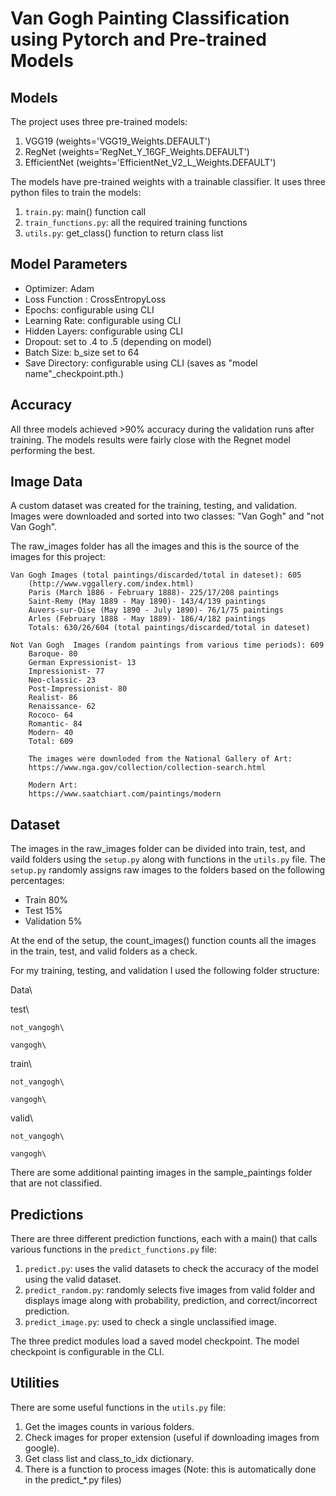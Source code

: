 # Van Gogh Painting Classification using Pytorch and Pre-trained Models

## Models
The project uses three pre-trained models:
  1) VGG19 (weights='VGG19_Weights.DEFAULT')
  2) RegNet (weights='RegNet_Y_16GF_Weights.DEFAULT')
  3) EfficientNet (weights='EfficientNet_V2_L_Weights.DEFAULT')

The models have pre-trained weights with a trainable classifier. It uses three python files to train the models:
  1) `train.py`: main() function call
  2) `train_functions.py`: all the required training functions
  3) `utils.py`: get_class()  function to return class list 

## Model Parameters
* Optimizer: Adam
* Loss Function : CrossEntropyLoss
* Epochs: configurable using CLI
* Learning Rate: configurable using CLI
* Hidden Layers: configurable using CLI
* Dropout: set to .4 to .5 (depending on model)
* Batch Size: b_size set to 64
* Save Directory: configurable using CLI (saves as "model name"_checkpoint.pth.)

## Accuracy
All three models achieved >90% accuracy during the validation runs after training.  The models results were fairly close with the Regnet model performing the best. 

## Image Data
A custom dataset was created for the training, testing, and validation. Images were downloaded and sorted into two classes: "Van Gogh" and "not Van Gogh".  

The raw_images folder has all the images and this is the source of the images for this project:

    Van Gogh Images (total paintings/discarded/total in dateset): 605
        (http://www.vggallery.com/index.html)
        Paris (March 1886 - February 1888)- 225/17/208 paintings
        Saint-Remy (May 1889 - May 1890)- 143/4/139 paintings
        Auvers-sur-Oise (May 1890 - July 1890)- 76/1/75 paintings
        Arles (February 1888 - May 1889)- 186/4/182 paintings
        Totals: 630/26/604 (total paintings/discarded/total in dateset)

    Not Van Gogh  Images (random paintings from various time periods): 609
        Baroque- 80
        German Expressionist- 13
        Impressionist- 77
        Neo-classic- 23
        Post-Impressionist- 80
        Realist- 86
        Renaissance- 62
        Rococo- 64
        Romantic- 84
        Modern- 40
        Total: 609

        The images were downloded from the National Gallery of Art:
        https://www.nga.gov/collection/collection-search.html
        
        Modern Art:
        https://www.saatchiart.com/paintings/modern

## Dataset
The images in the raw_images folder can be divided into train, test, and vaild folders using the `setup.py` along with functions in the `utils.py` file.  The `setup.py` randomly assigns raw images to the folders based on the following percentages:
* Train 80%
* Test 15%
* Validation 5%

At the end of the setup, the count_images() function counts all the images in the train, test, and valid folders as a check.

For my training, testing, and validation I used the following folder structure:

Data\

  test\
  
    not_vangogh\
    
    vangogh\
  
  train\
  
    not_vangogh\
    
    vangogh\
  
  valid\
  
    not_vangogh\
    
    vangogh\

There are some additional painting images in the sample_paintings folder that are not classified.

## Predictions
There are three different prediction functions, each with a main() that calls various functions in the
`predict_functions.py` file:
  1) `predict.py`:  uses the valid datasets to check the accuracy of the model using the valid dataset.
  2) `predict_random.py`: randomly selects five images from valid folder and displays image along with probability, prediction, and correct/incorrect prediction.
  3) `predict_image.py`: used to check a single unclassified image.

The three predict modules load a saved model checkpoint.  The model checkpoint is configurable in the CLI.
    
## Utilities
There are some useful functions in the `utils.py` file:
  1) Get the images counts in various folders.
  2) Check images for proper extension (useful if downloading images from google).
  3) Get class list and class_to_idx dictionary.
  4) There is a function to process images (Note: this is automatically done in the predict_*.py files)
